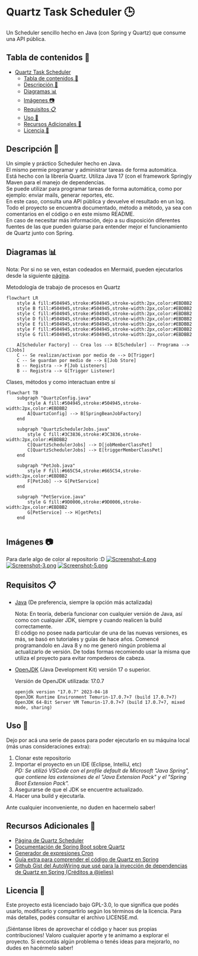 ﻿# Quartz Task Scheduler 🕒

Un Scheduler sencillo hecho en Java (con Spring y Quartz) que consume una API pública.

## Tabla de contenidos 📑

- [Quartz Task Scheduler](#quartz-task-scheduler-)
  - [Tabla de contenidos 📑](#tabla-de-contenidos-)
  - [Descripción 📝](#descripción-)
  - [Diagramas 📊](#diagramas-)
  - [Imágenes 📷](#imágenes-)
  - [Requisitos 📋](#requisitos-)
  - [Uso 🚀](#uso-)
  - [Recursos Adicionales 🔗](#recursos-adicionales-)
  - [Licencia 📄](#licencia-)

## Descripción 📝

Un simple y práctico Scheduler hecho en Java.<br>
El mismo permie programar y administrar tareas de forma automática.<br>
Está hecho con la librería Quartz. Utiliza Java 17 (con el framework Spring)y Maven para el manejo de dependencias. <br>
Se puede utilizar para programar tareas de forma automática, como por ejemplo: enviar mails, generar reportes, etc.<br>
En este caso, consulta una API pública y devuelve el resultado en un log.<br>
Todo el proyecto se encuentra documentado, método a método, ya sea con comentarios en el código o en este mismo README.<br>
En caso de necesitar más información, dejo a su disposición diferentes fuentes de las que pueden guiarse para entender mejor el funcionamiento de Quartz junto con Spring.

## Diagramas 📊
Nota: Por si no se ven, estan codeados en Mermaid, pueden ejecutarlos desde la siguiente [página](https://mermaid.live/edit).

Metodología de trabajo de procesos en Quartz

```mermaid
flowchart LR
    style A fill:#504945,stroke:#504945,stroke-width:2px,color:#EBDBB2
    style B fill:#504945,stroke:#504945,stroke-width:2px,color:#EBDBB2
    style C fill:#504945,stroke:#504945,stroke-width:2px,color:#EBDBB2
    style D fill:#504945,stroke:#504945,stroke-width:2px,color:#EBDBB2
    style E fill:#504945,stroke:#504945,stroke-width:2px,color:#EBDBB2
    style F fill:#504945,stroke:#504945,stroke-width:2px,color:#EBDBB2
    style G fill:#504945,stroke:#504945,stroke-width:2px,color:#EBDBB2

    A[Scheduler Factory] -- Crea los --> B[Scheduler] -- Programa --> C[Jobs]
    C -- Se realizan/activan por medio de --> D[Trigger]
    C -- Se guardan por medio de --> E[Job Store]
    B -- Registra --> F[Job Listeners]
    B -- Registra --> G[Trigger Listener]

```

Clases, métodos y como interactuan entre sí

```mermaid
flowchart TB
    subgraph "QuartzConfig.java"
        style A fill:#504945,stroke:#504945,stroke-width:2px,color:#EBDBB2
        A[QuartzConfig] --> B[SpringBeanJobFactory]
    end

    subgraph "QuartzSchedulerJobs.java"
        style C fill:#3C3836,stroke:#3C3836,stroke-width:2px,color:#EBDBB2
        C[QuartzSchedulerJobs] --> D[jobMemberClassPet]
        C[QuartzSchedulerJobs] --> E[triggerMemberClassPet]
    end

    subgraph "PetJob.java"
        style F fill:#665C54,stroke:#665C54,stroke-width:2px,color:#EBDBB2
        F[PetJob] --> G[PetService]
    end

    subgraph "PetService.java"
        style G fill:#9D0006,stroke:#9D0006,stroke-width:2px,color:#EBDBB2
        G[PetService] --> H[getPets]
    end


```

## Imágenes 📷

Para darle algo de color al repositorio :D
[![Screenshot-4.png](https://i.postimg.cc/yNGMkbst/Screenshot-4.png)](https://postimg.cc/2q4ctTq7)
[![Screenshot-3.png](https://i.postimg.cc/4xWkT3MJ/Screenshot-3.png)](https://postimg.cc/RWJb7v48)
[![Screenshot-5.png](https://i.postimg.cc/5tjc9Vd8/Screenshot-5.png)](https://postimg.cc/gw9t4100)

## Requisitos 📋

- [Java](https://www.java.com/es/) (De preferencia, siempre la opción más actalizada)

  Nota: En teoría, debería funcionar con cualquier versión de Java, así como con cualquier JDK, siempre y cuando realicen la build correctamente. <br>
  El código no posee nada particular de una de las nuevas versiones, es más, se basó en tutoriales y guías de hace años. Comencé programandolo en Java 8 y no me generó ningún problema al actualizarlo de versión. De todas formas recomiendo usar la misma que utiliza el proyecto para evitar rompederos de cabeza.<br>

- [OpenJDK](https://openjdk.org/) (Java Development Kit) versión 17 o superior.

  Versión de OpenJDK utilizada: 17.0.7<br>

  ```
  openjdk version "17.0.7" 2023-04-18
  OpenJDK Runtime Environment Temurin-17.0.7+7 (build 17.0.7+7)
  OpenJDK 64-Bit Server VM Temurin-17.0.7+7 (build 17.0.7+7, mixed mode, sharing)
  ```

## Uso 🚀

Dejo por acá una serie de pasos para poder ejecutarlo en su máquina local (más unas consideraciones extra):<br>

1. Clonar este repositorio
2. Importar el proyecto en un IDE (Eclipse, IntelliJ, etc)<br><i>PD: Se utilizó VSCode con el profile default de Microsoft "Java Spring", que contiene las extensiones de el "Java Extension Pack" y el "Spring Boot Extension Pack".</i>
3. Asegurarse de que el JDK se encuentre actualizado.
4. Hacer una build y ejecutarla.

Ante cualquier inconveniente, no duden en hacermelo saber!

## Recursos Adicionales 🔗

- [Página de Quartz Scheduler](http://www.quartz-scheduler.org/)
- [Documentación de Spring Boot sobre Quartz](https://docs.spring.io/spring-boot/docs/2.0.0.M3/reference/html/boot-features-quartz.html)
- [Generador de expresiones Cron](https://crontab.cronhub.io/)
- [Guía extra para comprender el código de Quartz en Spring](https://www.baeldung.com/spring-quartz-schedule)
- [Github Gist del AutoWiring que usé para la inyección de dependencias de Quartz en Spring (Créditos a @jelies)](https://gist.github.com/jelies/5085593)

## Licencia 📄

Este proyecto está licenciado bajo GPL-3.0, lo que significa que podés usarlo, modificarlo y compartirlo según los términos de la licencia. Para más detalles, podés consultar el archivo LICENSE.md.

¡Siéntanse libres de aprovechar el código y hacer sus propias contribuciones! Valoro cualquier aporte y te animamo a explorar el proyecto. Si encontás algún problema o tenés ideas para mejorarlo, no dudes en hacérmelo saber!

